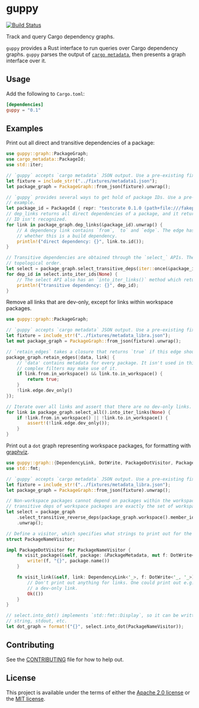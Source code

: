 # guppy

[![Build Status](https://circleci.com/gh/calibra/cargo-guppy/tree/master.svg?style=shield)](https://circleci.com/gh/calibra/cargo-guppy/cargo-readme/tree/master)

Track and query Cargo dependency graphs.

`guppy` provides a Rust interface to run queries over Cargo dependency graphs. `guppy` parses
the output of  [`cargo metadata`](https://doc.rust-lang.org/cargo/commands/cargo-metadata.html),
then presents a graph interface over it.

## Usage

Add the following to `Cargo.toml`:

```toml
[dependencies]
guppy = "0.1"
```

## Examples

Print out all direct and transitive dependencies of a package:

```rust
use guppy::graph::PackageGraph;
use cargo_metadata::PackageId;
use std::iter;

// `guppy` accepts `cargo metadata` JSON output. Use a pre-existing fixture for these examples.
let fixture = include_str!("../fixtures/metadata1.json");
let package_graph = PackageGraph::from_json(fixture).unwrap();

// `guppy` provides several ways to get hold of package IDs. Use a pre-defined one for this
// example.
let package_id = PackageId { repr: "testcrate 0.1.0 (path+file:///fakepath/testcrate)".into() };
// dep_links returns all direct dependencies of a package, and it returns `None` if the package
// ID isn't recognized.
for link in package_graph.dep_links(&package_id).unwrap() {
    // A dependency link contains `from`, `to` and `edge`. The edge has information about e.g.
    // whether this is a build dependency.
    println!("direct dependency: {}", link.to.id());
}

// Transitive dependencies are obtained through the `select_` APIs. They are always presented in
// topological order.
let select = package_graph.select_transitive_deps(iter::once(&package_id)).unwrap();
for dep_id in select.into_iter_ids(None) {
    // The select API also has an `into_iter_links()` method which returns links instead of IDs.
    println!("transitive dependency: {}", dep_id);
}
```

Remove all links that are dev-only, except for links within workspace packages.

```rust
use guppy::graph::PackageGraph;

// `guppy` accepts `cargo metadata` JSON output. Use a pre-existing fixture for these examples.
let fixture = include_str!("../fixtures/metadata_libra.json");
let mut package_graph = PackageGraph::from_json(fixture).unwrap();

// `retain_edges` takes a closure that returns `true` if this edge should be kept in the graph.
package_graph.retain_edges(|data, link| {
    // 'data' contains metadata for every package. It isn't used in this example but some
    // complex filters may make use of it.
    if link.from.in_workspace() && link.to.in_workspace() {
        return true;
    }
    !link.edge.dev_only()
});

// Iterate over all links and assert that there are no dev-only links.
for link in package_graph.select_all().into_iter_links(None) {
    if !link.from.in_workspace() || !link.to.in_workspace() {
        assert!(!link.edge.dev_only());
    }
}
```

Print out a `dot` graph representing workspace packages, for formatting with
[graphviz](https://www.graphviz.org/).

```rust
use guppy::graph::{DependencyLink, DotWrite, PackageDotVisitor, PackageGraph, PackageMetadata};
use std::fmt;

// `guppy` accepts `cargo metadata` JSON output. Use a pre-existing fixture for these examples.
let fixture = include_str!("../fixtures/metadata_libra.json");
let package_graph = PackageGraph::from_json(fixture).unwrap();

// Non-workspace packages cannot depend on packages within the workspace, so the reverse
// transitive deps of workspace packages are exactly the set of workspace packages.
let select = package_graph
    .select_transitive_reverse_deps(package_graph.workspace().member_ids())
    .unwrap();

// Define a visitor, which specifies what strings to print out for the graph.
struct PackageNameVisitor;

impl PackageDotVisitor for PackageNameVisitor {
    fn visit_package(&self, package: &PackageMetadata, mut f: DotWrite<'_, '_>) -> fmt::Result {
        write!(f, "{}", package.name())
    }

    fn visit_link(&self, link: DependencyLink<'_>, f: DotWrite<'_, '_>) -> fmt::Result {
        // Don't print out anything for links. One could print out e.g. whether this is
        // a dev-only link.
        Ok(())
    }
}

// select.into_dot() implements `std::fmt::Display`, so it can be written out to a file, a
// string, stdout, etc.
let dot_graph = format!("{}", select.into_dot(PackageNameVisitor));
```

## Contributing

See the [CONTRIBUTING](../CONTRIBUTING.md) file for how to help out.

## License

This project is available under the terms of either the [Apache 2.0 license](../LICENSE-APACHE) or the [MIT
license](../LICENSE-MIT).
